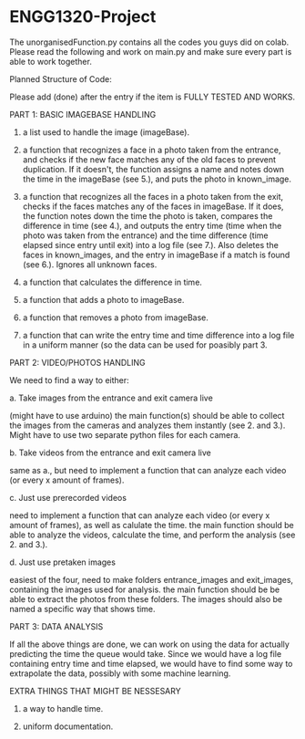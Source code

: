 # ENGG1320-Project

The unorganisedFunction.py contains all the codes you guys did on colab. Please read the following and work on main.py and make sure every part is able to work together.

Planned Structure of Code:

Please add (done) after the entry if the item is FULLY TESTED AND WORKS.

PART 1: BASIC IMAGEBASE HANDLING

1. a list used to handle the image (imageBase).

2. a function that recognizes a face in a photo taken from the entrance, and checks if the new face matches any of the old faces to prevent duplication. If it doesn't, the function assigns a name and notes down the time in the imageBase (see 5.), and puts the photo in known_image.

3. a function that recognizes all the faces in a photo taken from the exit, checks if the faces matches any of the faces in imageBase. If it does, the function notes down the time the photo is taken, compares the difference in time (see 4.), and outputs the entry time (time when the photo was taken from the entrance) and the time difference (time elapsed since entry until exit) into a log file (see 7.). Also deletes the faces in known_images, and the entry in imageBase if a match is found (see 6.). Ignores all unknown faces.

4. a function that calculates the difference in time.

5. a function that adds a photo to imageBase.

6. a function that removes a photo from imageBase.

7. a function that can write the entry time and time difference into a log file in a uniform manner (so the data can be used for poasibly part 3.

PART 2: VIDEO/PHOTOS HANDLING

We need to find a way to either:

a. Take images from the entrance and exit camera live

(might have to use arduino) the main function(s) should be able to collect the images from the cameras and analyzes them instantly (see 2. and 3.). Might have to use two separate python files for each camera.
 
b. Take videos from the entrance and exit camera live

same as a., but need to implement a function that can analyze each video (or every x amount of frames).
 
c. Just use prerecorded videos

need to implement a function that can analyze each video (or every x amount of frames), as well as calulate the time. the main function should be able to analyze the videos, calculate the time, and perform the analysis (see 2. and 3.).
 
d. Just use pretaken images

easiest of the four, need to make folders entrance_images and exit_images, containing the images used for analysis. the main function should be be able to extract the photos from these folders. The images should also be named a specific way that shows time.

PART 3: DATA ANALYSIS

If all the above things are done, we can work on using the data for actually predicting the time the queue would take. Since we would have a log file containing entry time and time elapsed, we would have to find some way to extrapolate the data, possibly with some machine learning.
  
EXTRA THINGS THAT MIGHT BE NESSESARY

1. a way to handle time.

2. uniform documentation.
